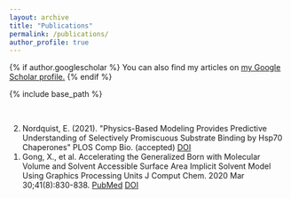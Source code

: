 ```yaml
---
layout: archive
title: "Publications"
permalink: /publications/
author_profile: true
---
```


{% if author.googlescholar %}
  You can also find my articles on <u><a href="{{author.googlescholar}}">my Google Scholar profile</a>.</u>
{% endif %}

{% include base_path %}

<!--- reverse ordered list in html, not an 'easy' way to do this in markdown -->
<br>
<ol reversed>
<li>
Nordquist, E. (2021). "Physics-Based Modeling Provides Predictive Understanding of Selectively Promiscuous Substrate Binding by Hsp70 Chaperones" PLOS Comp Bio. (accepted) 
<a href="">DOI</a>
</li>

<li>
Gong, X., et al. Accelerating the Generalized Born with Molecular Volume and Solvent Accessible Surface Area Implicit Solvent Model Using Graphics Processing Units J Comput Chem. 2020 Mar 30;41(8):830-838. 
<a href="https://www.ncbi.nlm.nih.gov/pmc/articles/PMC7076883/">PubMed</a>  <a href="https://dx.doi.org/10.1002/jcc.26133">DOI</a>
</li>

</ol>

